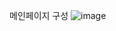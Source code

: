 메인페이지 구성 
![image](https://user-images.githubusercontent.com/102134953/165878382-487df52f-9c7f-4c4c-a54b-4e64030c5ce1.png)
